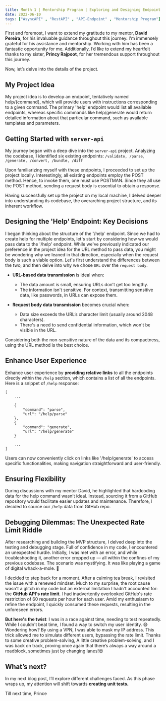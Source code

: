```yaml
---
title: Month 1 | Mentorship Program | Exploring and Designing Endpoint.
date: 2022-06-10
tags: ["AsyncAPI" , "RestAPI" , "API-Endpoint" , "Mentorship Program"]
---
```


First and foremost, I want to extend my gratitude to my mentor, **David Pereira**, for his invaluable guidance throughout this journey. I'm immensely grateful for his assistance and mentorship. Working with him has been a fantastic opportunity for me. Additionally, I’d like to extend my heartfelt thanks to my sister, **Princy Rajpoot**, for her tremendous support throughout this journey.

Now, let’s delve into the details of the project.

## My Project Idea

My project idea is to develop an endpoint, tentatively named help/{command}, which will provide users with instructions corresponding to a given command. The primary 'help' endpoint would list all available endpoints, whereas specific commands like help/generate would return detailed information about that particular command, such as available templates and parameters.

## Getting Started with `server-api`
My journey began with a deep dive into the `server-api` project. Analyzing the codebase, I identified six existing endpoints:
`/validate, /parse, /generate, /convert, /bundle, /diff`

Upon familiarizing myself with these endpoints, I proceeded to set up the project locally. Interestingly, all existing endpoints employ the POST method. Hence, to invoke them, one must use POSTMAN. Since they all use the POST method, sending a request body is essential to obtain a response.

Having successfully set up the project on my local machine, I delved deeper into understanding its codebase, the overarching project structure, and its inherent workflow.

## Designing the 'Help' Endpoint: Key Decisions
I began thinking about the structure of the '/help' endpoint. Since we had to create help for multiple endpoints, let's start by considering how we would pass data to the '/help' endpoint. 
While we've previously indicated our preference in the project idea for the URL method to pass data, you might be wondering why we leaned in that direction, especially when the request body is such a viable option. Let's first understand the differences between the two, and then delve into why we chose `URL` over the `request body`.

- **URL-based data transmission** is ideal when:
   - The data amount is small, ensuring URLs don’t get too lengthy.
   - The information isn't sensitive. For context, transmitting sensitive data, like passwords, in URLs can expose them.
   
- **Request body data transmission** becomes crucial when:
   - Data size exceeds the URL’s character limit (usually around 2048 characters).
   - There's a need to send confidential information, which won't be visible in the URL.

Considering both the non-sensitive nature of the data and its compactness, using the URL method is the best choice. 

## Enhance User Experience

 Enhance user experience by **providing relative links** to all the endpoints directly within the `/help` section, which contains a list of all the endpoints. Here is a snippet of `/help` response:

```
[
    ...
    
    {
        "command": "parse",
        "url": "/help/parse"
    },
    {
        "command": "generate",
        "url": "/help/generate"
    }
    
    ...
]
```

Users can now conveniently click on links like '/help/generate' to access specific functionalities, making navigation straightforward and user-friendly.


## Ensuring Flexibility

During discussions with my mentor David, he highlighted that hardcoding data for the help command wasn’t ideal. Instead, sourcing it from a GitHub repository would facilitate easier updates and maintenance. Therefore, I decided to source our `/help` data from GitHub repo.

## Debugging Dilemmas: The Unexpected Rate Limit Riddle

After researching and building the MVP structure, I delved deep into the testing and debugging stage. Full of confidence in my code, I encountered an unexpected hurdle. Initially, I was met with an error, and while troubleshooting it, another error cropped up — all within the confines of my previous codebase. The scenario was mystifying. It was like playing a game of digital whack-a-mole. 🤔

I decided to step back for a moment. After a calming tea break, I revisited the issue with a renewed mindset. Much to my surprise, the root cause wasn't a glitch in my code but an external limitation I hadn't accounted for: the **GitHub API's rate limit**. I had inadvertently overlooked GitHub's rate restriction of 60 requests per hour for each user. Amid my enthusiasm to refine the endpoint, I quickly consumed these requests, resulting in the unforeseen errors.

**But here's the twist**: I was in a race against time, needing to test repeatedly. While I couldn't beat time, I found a way to switch my user identity. 😄 Wondering how? By using a VPN, I was able to mask my IP address. This trick allowed me to simulate different users, bypassing the rate limit. Thanks to some creative problem-solving, A little creative problem-solving, and I was back on track, proving once again that there’s always a way around a roadblock, sometimes just by changing lanes!😌

## What’s next?

In my next blog post, I’ll explore different challenges faced. As this phase wraps up, my attention will shift towards **creating unit tests.**

Till next time,
Prince